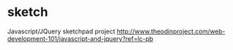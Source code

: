 # sketch
Javascript/JQuery sketchpad project
http://www.theodinproject.com/web-development-101/javascript-and-jquery?ref=lc-pb